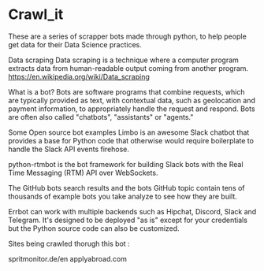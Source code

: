 # Crawl_it
These are a series of scrapper bots made through python, to help people get data for their Data Science practices.

Data scraping
Data scraping is a technique where a computer program extracts data from human-readable output coming from another program.
https://en.wikipedia.org/wiki/Data_scraping

What is a bot?
Bots are software programs that combine requests, which are typically provided as text, with contextual data, such as geolocation and payment information, to appropriately handle the request and respond. Bots are often also called "chatbots", "assistants" or "agents."

Some Open source bot examples
Limbo is an awesome Slack chatbot that provides a base for Python code that otherwise would require boilerplate to handle the Slack API events firehose.

python-rtmbot is the bot framework for building Slack bots with the Real Time Messaging (RTM) API over WebSockets.

The GitHub bots search results and the bots GitHub topic contain tens of thousands of example bots you take analyze to see how they are built.

Errbot can work with multiple backends such as Hipchat, Discord, Slack and Telegram. It's designed to be deployed "as is" except for your credentials but the Python source code can also be customized.


Sites being crawled thorugh this bot :

spritmonitor.de/en
applyabroad.com
